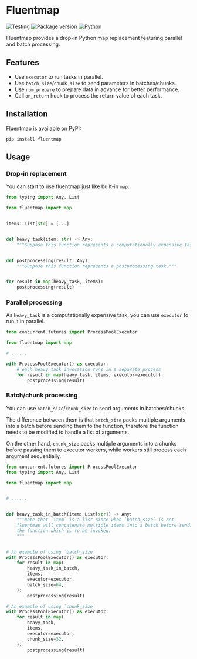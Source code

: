 # Fluentmap

[![Testing](https://github.com/leavers/fluentmap/actions/workflows/test-suite.yml/badge.svg)](https://github.com/leavers/fluentmap/actions/workflows/test-suite.yml)
[![Package version](https://img.shields.io/pypi/v/fluentmap.svg)](https://pypi.org/project/fluentmap/)
[![Python](https://img.shields.io/pypi/pyversions/fluentmap.svg)](https://pypi.org/project/fluentmap/)

Fluentmap provides a drop-in Python map replacement featuring parallel and batch
processing.

## Features

- Use `executor` to run tasks in parallel.
- Use `batch_size`/`chunk_size` to send parameters in batches/chunks.
- Use `num_prepare` to prepare data in advance for better performance.
- Call `on_return` hook to process the return value of each task.

## Installation

Fluentmap is available on [PyPI](https://pypi.org/project/fluentmap/):

```shell
pip install fluentmap
```

## Usage

### Drop-in replacement

You can start to use fluentmap just like built-in `map`:

```python
from typing import Any, List

from fluentmap import map


items: List[str] = [...]


def heavy_task(item: str) -> Any:
    """Suppose this function represents a computationally expensive task."""


def postprocessing(result: Any):
    """Suppose this function represents a postprocessing task."""


for result in map(heavy_task, items):
    postprocessing(result)
```

### Parallel processing

As `heavy_task` is a computationally expensive task, you can use `executor` to
run it in parallel.

```python
from concurrent.futures import ProcessPoolExecutor

from fluentmap import map

# ......

with ProcessPoolExecutor() as executor:
    # each heavy_task invocation runs in a separate process
    for result in map(heavy_task, items, executor=executor):
        postprocessing(result)
```

### Batch/chunk processing

You can use `batch_size`/`chunk_size` to send arguments in batches/chunks.

The difference between them is that `batch_size` packs multiple arguments into a batch
before sending them to the function, therefore the function needs to be modified to
handle a list of arguments.

On the other hand, `chunk_size` packs multiple arguments into a chunks before passing
them to executor workers, while workers still process each argument sequentially.

```python
from concurrent.futures import ProcessPoolExecutor
from typing import Any, List

from fluentmap import map


# ......


def heavy_task_in_batch(item: List[str]) -> Any:
    """Note that `item` is a list since when `batch_size` is set,
    fluentmap will concatenate multiple items into a batch before sending them to
    the function which is to be invoked.
    """


# An example of using `batch_size`
with ProcessPoolExecutor() as executor:
    for result in map(
        heavy_task_in_batch,
        items,
        executor=executor,
        batch_size=64,
    ):
        postprocessing(result)

# An example of using `chunk_size` 
with ProcessPoolExecutor() as executor:
    for result in map(
        heavy_task,
        items,
        executor=executor,
        chunk_size=32,
    ):
        postprocessing(result)
